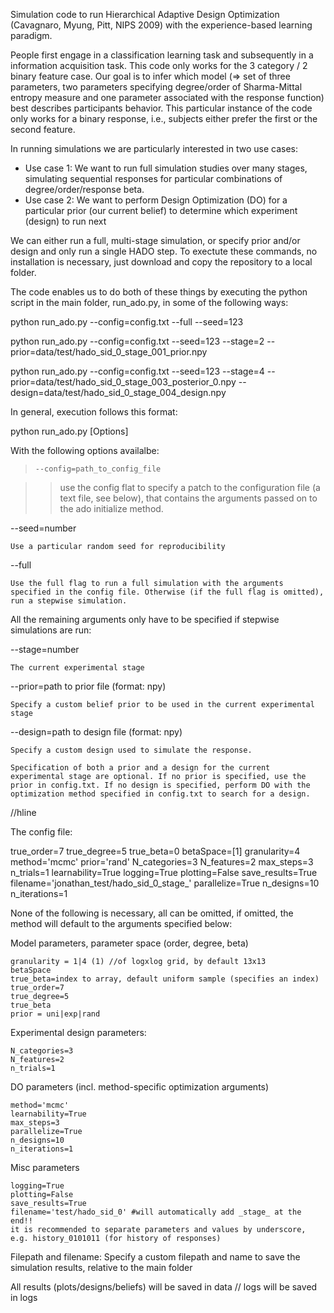 Simulation code to run Hierarchical Adaptive Design Optimization (Cavagnaro, Myung, Pitt, NIPS 2009) with the experience-based learning paradigm.

People first engage in a classification learning task and subsequently in a information acquisition task. This code only works for the 3 category / 2 binary feature case. Our goal is to infer which model (=> set of three parameters, two parameters specifying degree/order of Sharma-Mittal entropy measure and one parameter associated with the response function) best describes participants behavior. This particular instance of the code only works for a binary response, i.e., subjects either prefer the first or the second feature.

In running simulations we are particularly interested in two use cases:
- Use case 1: We want to run full simulation studies over many stages, simulating sequential responses for particular combinations of degree/order/response beta.
- Use case 2: We want to perform Design Optimization (DO) for a particular prior (our current belief) to determine which experiment (design) to run next 

We can either run a full, multi-stage simulation, or specify prior and/or design and only run a single HADO step. To exectute these commands, no installation is necessary, just download and copy the repository to a local folder.

The code enables us to do both of these things by executing the python script in the main folder, run_ado.py, in some of the following ways:

python run_ado.py --config=config.txt --full --seed=123

python run_ado.py --config=config.txt --seed=123 --stage=2 --prior=data/test/hado_sid_0_stage_001_prior.npy

python run_ado.py --config=config.txt --seed=123 --stage=4 --prior=data/test/hado_sid_0_stage_003_posterior_0.npy --design=data/test/hado_sid_0_stage_004_design.npy

In general, execution follows this format:

python run_ado.py [Options]

With the following options availalbe:

> `--config=path_to_config_file`
	
>>	use the config flat to specify a patch to the configuration file (a text file, see below), that contains the arguments passed on to the ado initialize method.

--seed=number

	Use a particular random seed for reproducibility

--full
	
	Use the full flag to run a full simulation with the arguments specified in the config file. Otherwise (if the full flag is omitted), run a stepwise simulation.


All the remaining arguments only have to be specified if stepwise simulations are run:

--stage=number

	The current experimental stage

--prior=path to prior file (format: npy)

	Specify a custom belief prior to be used in the current experimental stage

--design=path to design file (format: npy)

	Specify a custom design used to simulate the response.

	Specification of both a prior and a design for the current experimental stage are optional. If no prior is specified, use the prior in config.txt. If no design is specified, perform DO with the optimization method specified in config.txt to search for a design.


//hline


The config file:

true_order=7
true_degree=5
true_beta=0
betaSpace=[1]
granularity=4
method='mcmc'
prior='rand'
N_categories=3
N_features=2
max_steps=3
n_trials=1
learnability=True
logging=True
plotting=False
save_results=True
filename='jonathan_test/hado_sid_0_stage_'
parallelize=True
n_designs=10
n_iterations=1


None of the following is necessary, all can be omitted, if omitted, the method will default to the arguments specified below:

Model parameters, parameter space (order, degree, beta)

	granularity = 1|4 (1) //of logxlog grid, by default 13x13
	betaSpace
	true_beta=index to array, default uniform sample (specifies an index)
	true_order=7
	true_degree=5
	true_beta
	prior = uni|exp|rand

Experimental design parameters:

	N_categories=3
	N_features=2
	n_trials=1

DO parameters (incl. method-specific optimization arguments)
	
	method='mcmc'
	learnability=True
	max_steps=3
	parallelize=True
	n_designs=10
	n_iterations=1


Misc parameters

	logging=True
	plotting=False
	save_results=True
	filename='test/hado_sid_0' #will automatically add _stage_ at the end!!
	it is recommended to separate parameters and values by underscore, e.g. history_0101011 (for history of responses)

Filepath and filename: Specify a custom filepath and name to save the simulation results, relative to the main folder


All results (plots/designs/beliefs) will be saved in data // logs will be saved in logs
